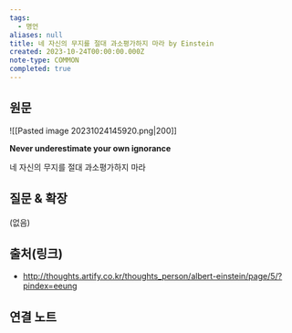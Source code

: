 ```yaml
---
tags:
  - 명언
aliases: null
title: 네 자신의 무지를 절대 과소평가하지 마라 by Einstein
created: 2023-10-24T00:00:00.000Z
note-type: COMMON
completed: true
---
```


## 원문
![[Pasted image 20231024145920.png|200]]

**Never underestimate your own ignorance**

네 자신의 무지를 절대 과소평가하지 마라

## 질문 & 확장

(없음)

## 출처(링크)
- http://thoughts.artify.co.kr/thoughts_person/albert-einstein/page/5/?pindex=eeung

## 연결 노트










